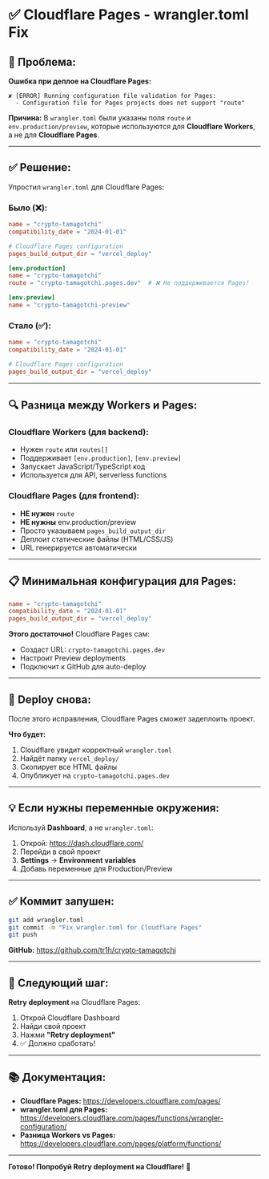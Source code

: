 # ✅ Cloudflare Pages - wrangler.toml Fix

## 🐛 Проблема:

**Ошибка при деплое на Cloudflare Pages:**
```
✘ [ERROR] Running configuration file validation for Pages:
  - Configuration file for Pages projects does not support "route"
```

**Причина:**
В `wrangler.toml` были указаны поля `route` и `env.production/preview`, которые используются для **Cloudflare Workers**, а не для **Cloudflare Pages**.

---

## ✅ Решение:

Упростил `wrangler.toml` для Cloudflare Pages:

### Было (❌):
```toml
name = "crypto-tamagotchi"
compatibility_date = "2024-01-01"

# Cloudflare Pages configuration
pages_build_output_dir = "vercel_deploy"

[env.production]
name = "crypto-tamagotchi"
route = "crypto-tamagotchi.pages.dev"  # ❌ Не поддерживается Pages!

[env.preview]
name = "crypto-tamagotchi-preview"
```

### Стало (✅):
```toml
name = "crypto-tamagotchi"
compatibility_date = "2024-01-01"

# Cloudflare Pages configuration
pages_build_output_dir = "vercel_deploy"
```

---

## 🔍 Разница между Workers и Pages:

### Cloudflare Workers (для backend):
- Нужен `route` или `routes[]`
- Поддерживает `[env.production]`, `[env.preview]`
- Запускает JavaScript/TypeScript код
- Используется для API, serverless functions

### Cloudflare Pages (для frontend):
- **НЕ нужен** `route`
- **НЕ нужны** env.production/preview
- Просто указываем `pages_build_output_dir`
- Деплоит статические файлы (HTML/CSS/JS)
- URL генерируется автоматически

---

## 📋 Минимальная конфигурация для Pages:

```toml
name = "crypto-tamagotchi"
compatibility_date = "2024-01-01"
pages_build_output_dir = "vercel_deploy"
```

**Этого достаточно!** Cloudflare Pages сам:
- Создаст URL: `crypto-tamagotchi.pages.dev`
- Настроит Preview deployments
- Подключит к GitHub для auto-deploy

---

## 🚀 Deploy снова:

После этого исправления, Cloudflare Pages сможет задеплоить проект.

**Что будет:**
1. Cloudflare увидит корректный `wrangler.toml`
2. Найдёт папку `vercel_deploy/`
3. Скопирует все HTML файлы
4. Опубликует на `crypto-tamagotchi.pages.dev`

---

## 💡 Если нужны переменные окружения:

Используй **Dashboard**, а не `wrangler.toml`:

1. Открой: https://dash.cloudflare.com/
2. Перейди в свой проект
3. **Settings** → **Environment variables**
4. Добавь переменные для Production/Preview

---

## ✅ Коммит запушен:

```bash
git add wrangler.toml
git commit -m "Fix wrangler.toml for Cloudflare Pages"
git push
```

**GitHub:** https://github.com/tr1h/crypto-tamagotchi

---

## 🎯 Следующий шаг:

**Retry deployment** на Cloudflare Pages:
1. Открой Cloudflare Dashboard
2. Найди свой проект
3. Нажми **"Retry deployment"**
4. ✅ Должно сработать!

---

## 📚 Документация:

- **Cloudflare Pages:** https://developers.cloudflare.com/pages/
- **wrangler.toml для Pages:** https://developers.cloudflare.com/pages/functions/wrangler-configuration/
- **Разница Workers vs Pages:** https://developers.cloudflare.com/pages/platform/functions/

---

**Готово! Попробуй Retry deployment на Cloudflare!** 🚀
